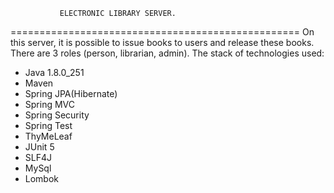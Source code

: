                ELECTRONIC LIBRARY SERVER.
==================================================
On this server, it is possible to issue books to 
users and release these books. There are 3 roles 
(person, librarian, admin).
The stack of technologies used:
- Java 1.8.0_251
- Maven
- Spring JPA(Hibernate)
- Spring MVC
- Spring Security
- Spring Test
- ThyMeLeaf
- JUnit 5
- SLF4J
- MySql
- Lombok